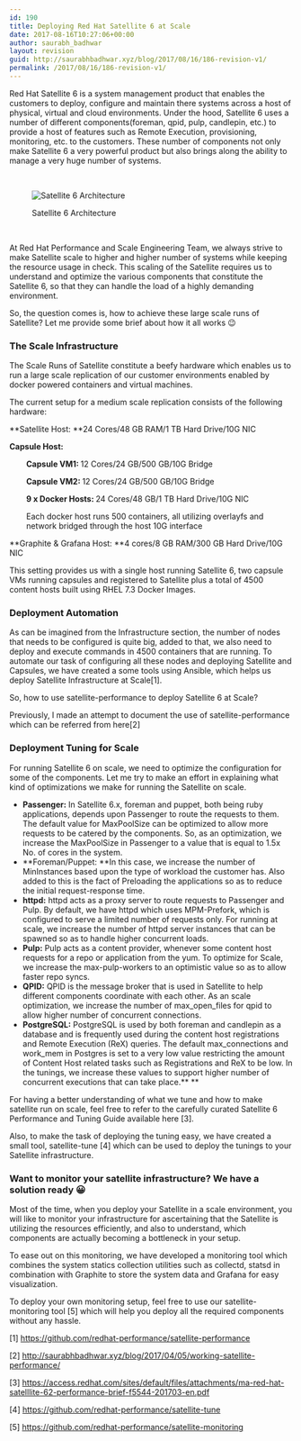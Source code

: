 ```yaml
---
id: 190
title: Deploying Red Hat Satellite 6 at Scale
date: 2017-08-16T10:27:06+00:00
author: saurabh_badhwar
layout: revision
guid: http://saurabhbadhwar.xyz/blog/2017/08/16/186-revision-v1/
permalink: /2017/08/16/186-revision-v1/
---
```

Red Hat Satellite 6 is a system management product that enables the customers to deploy, configure and maintain there systems across a host of physical, virtual and cloud environments. Under the hood, Satellite 6 uses a number of different components(foreman, qpid, pulp, candlepin, etc.) to provide a host of features such as Remote Execution, provisioning, monitoring, etc. to the customers. These number of components not only make Satellite 6 a very powerful product but also brings along the ability to manage a very huge number of systems.

&nbsp;<figure id="attachment_187" style="width: 1024px" class="wp-caption aligncenter">

<img class="size-full wp-image-187" src="https://i0.wp.com/saurabhbadhwar.xyz/blog/wp-content/uploads/2017/08/satarch.png?fit=640%2C675" alt="Satellite 6 Architecture" srcset="https://i0.wp.com/saurabhbadhwar.xyz/blog/wp-content/uploads/2017/08/satarch.png?w=1024 1024w, https://i0.wp.com/saurabhbadhwar.xyz/blog/wp-content/uploads/2017/08/satarch.png?resize=284%2C300 284w, https://i0.wp.com/saurabhbadhwar.xyz/blog/wp-content/uploads/2017/08/satarch.png?resize=768%2C810 768w, https://i0.wp.com/saurabhbadhwar.xyz/blog/wp-content/uploads/2017/08/satarch.png?resize=971%2C1024 971w" sizes="(max-width: 640px) 100vw, 640px" data-recalc-dims="1" /> <figcaption class="wp-caption-text">Satellite 6 Architecture</figcaption></figure> 

&nbsp;

At Red Hat Performance and Scale Engineering Team, we always strive to make Satellite scale to higher and higher number of systems while keeping the resource usage in check. This scaling of the Satellite requires us to understand and optimize the various components that constitute the Satellite 6, so that they can handle the load of a highly demanding environment.

So, the question comes is, how to achieve these large scale runs of Satellite? Let me provide some brief about how it all works 😉

### The Scale Infrastructure

The Scale Runs of Satellite constitute a beefy hardware which enables us to run a large scale replication of our customer environments enabled by docker powered containers and virtual machines.

The current setup for a medium scale replication consists of the following hardware:

**Satellite Host: **24 Cores/48 GB RAM/1 TB Hard Drive/10G NIC

**Capsule Host:**

<p style="padding-left: 30px;">
  <strong>Capsule VM1: </strong>12 Cores/24 GB/500 GB/10G Bridge
</p>

<p style="padding-left: 30px;">
  <strong>Capsule VM2: </strong>12 Cores/24 GB/500 GB/10G Bridge
</p>

<p style="padding-left: 30px;">
  <strong>9 x Docker Hosts: </strong>24 Cores/48 GB/1 TB Hard Drive/10G NIC
</p>

<p style="padding-left: 30px;">
  Each docker host runs 500 containers, all utilizing overlayfs and network bridged through the host 10G interface
</p>

**Graphite & Grafana Host: **4 cores/8 GB RAM/300 GB Hard Drive/10G NIC

This setting provides us with a single host running Satellite 6, two capsule VMs running capsules and registered to Satellite plus a total of 4500 content hosts built using RHEL 7.3 Docker Images.

### Deployment Automation

As can be imagined from the Infrastructure section, the number of nodes that needs to be configured is quite big, added to that, we also need to deploy and execute commands in 4500 containers that are running. To automate our task of configuring all these nodes and deploying Satellite and Capsules, we have created a some tools using Ansible, which helps us deploy Satellite Infrastructure at Scale[1].

So, how to use satellite-performance to deploy Satellite 6 at Scale?

Previously, I made an attempt to document the use of satellite-performance which can be referred from here[2]

### Deployment Tuning for Scale

For running Satellite 6 on scale, we need to optimize the configuration for some of the components. Let me try to make an effort in explaining what kind of optimizations we make for running the Satellite on scale.

  * **Passenger:** In Satellite 6.x, foreman and puppet, both being ruby applications, depends upon Passenger to route the requests to them. The default value for MaxPoolSize can be optimized to allow more requests to be catered by the components. So, as an optimization, we increase the MaxPoolSize in Passenger to a value that is equal to 1.5x No. of cores in the system.
  * **Foreman/Puppet: **In this case, we increase the number of MinInstances based upon the type of workload the customer has. Also added to this is the fact of Preloading the applications so as to reduce the initial request-response time.
  * **httpd:** httpd acts as a proxy server to route requests to Passenger and Pulp. By default, we have httpd which uses MPM-Prefork, which is configured to serve a limited number of requests only. For running at scale, we increase the number of httpd server instances that can be spawned so as to handle higher concurrent loads.
  * **Pulp:** Pulp acts as a content provider, whenever some content host requests for a repo or application from the yum. To optimize for Scale, we increase the max-pulp-workers to an optimistic value so as to allow faster repo syncs.
  * **QPID:** QPID is the message broker that is used in Satellite to help different components coordinate with each other. As an scale optimization, we increase the number of max\_open\_files for qpid to allow higher number of concurrent connections.
  * **PostgreSQL:** PostgreSQL is used by both foreman and candlepin as a database and is frequently used during the content host registrations and Remote Execution (ReX) queries. The default max\_connections and work\_mem in Postgres is set to a very low value restricting the amount of Content Host related tasks such as Registrations and ReX to be low. In the tunings, we increase these values to support higher number of concurrent executions that can take place.** **

For having a better understanding of what we tune and how to make satellite run on scale, feel free to refer to the carefully curated Satellite 6 Performance and Tuning Guide available here [3].

Also, to make the task of deploying the tuning easy, we have created a small tool, satellite-tune [4] which can be used to deploy the tunings to your Satellite infrastructure.

### Want to monitor your satellite infrastructure? We have a solution ready 😀

Most of the time, when you deploy your Satellite in a scale environment, you will like to monitor your infrastructure for ascertaining that the Satellite is utilizing the resources efficiently, and also to understand, which components are actually becoming a bottleneck in your setup.

To ease out on this monitoring, we have developed a monitoring tool which combines the system statics collection utilities such as collectd, statsd in combination with Graphite to store the system data and Grafana for easy visualization.

To deploy your own monitoring setup, feel free to use our satellite-monitoring tool [5] which will help you deploy all the required components without any hassle.

[1] https://github.com/redhat-performance/satellite-performance

[2] http://saurabhbadhwar.xyz/blog/2017/04/05/working-satellite-performance/

[3] https://access.redhat.com/sites/default/files/attachments/ma-red-hat-satelllite-62-performance-brief-f5544-201703-en.pdf

[4] https://github.com/redhat-performance/satellite-tune

[5] https://github.com/redhat-performance/satellite-monitoring

###